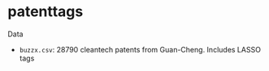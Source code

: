 patenttags
==========
Data

* `buzzx.csv`: 28790 cleantech patents from Guan-Cheng. Includes LASSO tags
